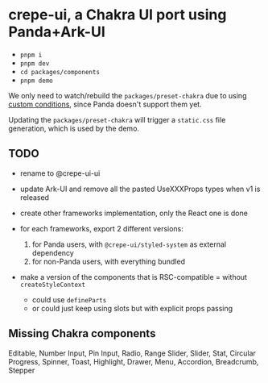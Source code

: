 # crepe-ui, a Chakra UI port using Panda+Ark-UI

- `pnpm i`
- `pnpm dev`
- `cd packages/components`
- `pnpm demo`

We only need to watch/rebuild the `packages/preset-chakra` due to using
[custom conditions](https://nodejs.org/api/packages.html#conditional-exports),
since Panda doesn't support them yet.

Updating the `packages/preset-chakra` will trigger a `static.css` file
generation, which is used by the demo.

## TODO

- rename to @crepe-ui-ui

- update Ark-UI and remove all the pasted UseXXXProps types when v1 is released

- create other frameworks implementation, only the React one is done

- for each frameworks, export 2 different versions:

  1. for Panda users, with `@crepe-ui/styled-system` as external dependency
  2. for non-Panda users, with everything bundled

- make a version of the components that is RSC-compatible = without
  `createStyleContext`
  - could use `defineParts`
  - or could just keep using slots but with explicit props passing

## Missing Chakra components

Editable, Number Input, Pin Input, Radio, Range Slider, Slider, Stat, Circular
Progress, Spinner, Toast, Highlight, Drawer, Menu, Accordion, Breadcrumb,
Stepper
